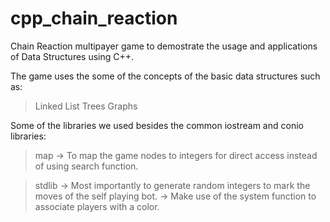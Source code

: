 # cpp_chain_reaction
Chain Reaction multipayer game to demostrate the usage and applications of Data Structures using C++.

The game uses the some of the concepts of the basic data structures such as:
> Linked List
> Trees
> Graphs

Some of the libraries we used besides the common iostream and conio libraries:

> map -> To map the game nodes to integers for direct access instead of using search function.

> stdlib -> Most importantly to generate random integers to mark the moves of the self playing bot.
         -> Make use of the system function to associate players with a color.
